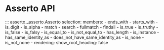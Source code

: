 # Asserto API

::: asserto._asserto.Asserto
    selection:
      members:
        - ends_with
        - starts_with
        - is_digit
        - is_alpha
        - match
        - search
        - fullmatch
        - findall
        - is_true
        - is_truthy
        - is_false
        - is_falsy
        - is_equal_to
        - is_not_equal_to
        - has_length
        - is_instance
        - has_same_identity_as
        - does_not_have_same_identity_as
        - is_none
        - is_not_none
        -
    rendering:
        show_root_heading: false
